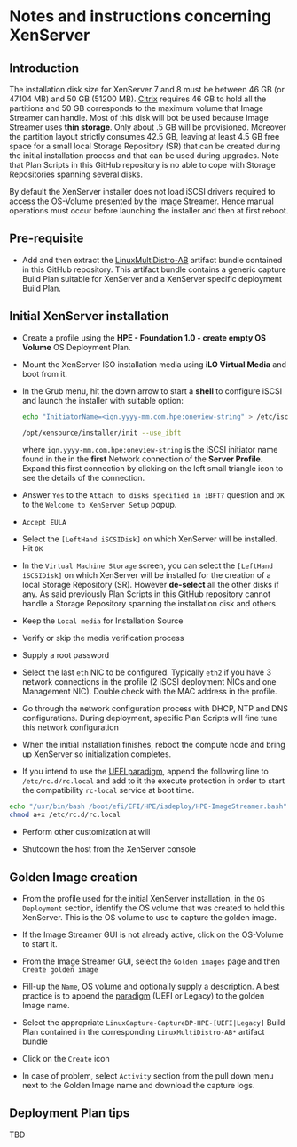 # Notes and instructions concerning XenServer

## Introduction

The installation disk size for XenServer 7 and 8 must be between 46 GB (or 47104 MB) and 50 GB (51200 MB). [Citrix](https://docs.citrix.com/en-us/xenserver/7-1/install/partition-layout.html) requires 46 GB to hold all the partitions and 50 GB corresponds to the maximum volume that Image Streamer can handle. Most of this disk will bot be used because Image Streamer uses **thin storage**. Only about .5 GB will be provisioned. Moreover the partition layout strictly consumes 42.5 GB, leaving at least  4.5 GB free space for a small local Storage Repository (SR) that can be created during the initial installation process and that can be used during upgrades. Note that Plan Scripts in this GitHub repository is no able to cope with Storage Repositories spanning several disks.

By default the XenServer installer does not load iSCSI drivers required to access the OS-Volume presented by the Image Streamer. Hence manual operations must occur before launching the installer and then at first reboot.

## Pre-requisite

* Add and then extract the [LinuxMultiDistro-AB](artifact-bundles/LinuxMultiDistro-AB-v0.2-HPE-UEFI.zip) artifact bundle contained in this GitHub repository. This artifact bundle contains a generic capture Build Plan suitable for XenServer and a XenServer specific deployment Build Plan.

## Initial XenServer installation

* Create a profile using the **HPE - Foundation 1.0 - create empty OS Volume** OS Deployment Plan.

* Mount the XenServer ISO installation media using **iLO Virtual Media** and boot from it.

* In the Grub menu, hit the down arrow to start a **shell** to configure iSCSI and launch the installer with suitable option:

    ```bash
    echo "InitiatorName=<iqn.yyyy-mm.com.hpe:oneview-string" > /etc/iscsi/initiatorname.iscsi

    /opt/xensource/installer/init --use_ibft
    ```

    where `iqn.yyyy-mm.com.hpe:oneview-string` is the iSCSI initiator name found in the in the **first** Network connection of the **Server Profile**. Expand this first connection by clicking on the left small triangle icon to see the details of the connection.

* Answer `Yes` to the `Attach to disks specified in iBFT?` question and `OK` to the `Welcome to XenServer Setup` popup.

* `Accept EULA`

* Select the `[LeftHand iSCSIDisk]` on which XenServer will be installed. Hit `OK`

* In the `Virtual Machine Storage` screen, you can select the `[LeftHand iSCSIDisk]` on which XenServer will be installed for the creation of a local Storage Repository (SR). However **de-select** all the other disks if any. As said previously Plan Scripts in this GitHub repository cannot handle a Storage Repository spanning the installation disk and others.

* Keep the `Local media` for Installation Source

* Verify or skip the media verification process

* Supply a root password

* Select the last `eth` NIC to be configured. Typically `eth2` if you have 3 network connections in the profile (2 iSCSI deployment NICs and one Management NIC). Double check with the MAC address in the profile.

* Go through the network configuration process with DHCP, NTP and DNS configurations. During deployment, specific Plan Scripts will fine tune this network configuration

* When the initial installation finishes, reboot the compute node and bring up XenServer so initialization completes.

* If you intend to use the [UEFI paradigm](docs/ImageStreamer-LegacyAndUefiParadigms.pdf), append the following line to `/etc/rc.d/rc.local` and add to it the execute protection in order to start the compatibility `rc-local` service at boot time.

```bash
echo "/usr/bin/bash /boot/efi/EFI/HPE/isdeploy/HPE-ImageStreamer.bash" >> /etc/rc.d/rc.local
chmod a+x /etc/rc.d/rc.local
```

* Perform other customization at will

* Shutdown the host from the XenServer console

## Golden Image creation

* From the profile used for the initial XenServer installation, in the `OS Deployment` section, identify the OS volume that was created to hold this XenServer. This is the OS volume to use to capture the golden image.

* If the Image Streamer GUI is not already active, click on the OS-Volume to start it.

* From the Image Streamer GUI, select the `Golden images` page and then `Create golden image`

* Fill-up the `Name`, OS volume and optionally supply a description. A best practice is to append the [paradigm](docs/ImageStreamer-LegacyAndUefiParadigms.pdf) (UEFI or Legacy) to the golden Image name.

* Select the appropriate `LinuxCapture-CaptureBP-HPE-[UEFI|Legacy]` Build Plan contained in the corresponding `LinuxMultiDistro-AB*` artifact bundle

* Click on the `Create` icon

* In case of problem, select `Activity` section from the pull down menu next to the Golden Image name and download the capture logs.

## Deployment Plan tips

TBD
